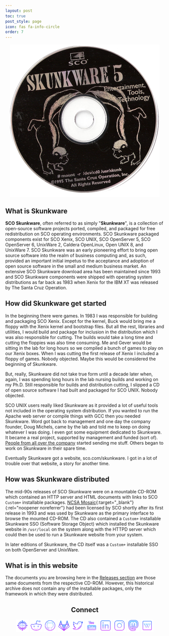 ```yaml
---
layout: post
toc: true
post_style: page
icon: fas fa-info-circle
order: 7
---
```


<div align="center">
  <img
    src="/skunkware/images/skunkware_5.png"
    style="width:474px;height:482px"
    alt="Skunkware"/>
</div>

## What is Skunkware

**SCO Skunkware**, often referred to as simply "**Skunkware**", is a collection of
open-source software projects ported, compiled, and packaged for free
redistribution on SCO operating environments. SCO Skunkware packaged components
exist for SCO Xenix, SCO UNIX, SCO OpenServer 5, SCO OpenServer 6, UnixWare 2,
Caldera OpenLinux, Open UNIX 8, and UnixWare 7. SCO Skunkware was an early
pioneering effort to bring open source software into the realm of business
computing and, as such, provided an important initial impetus to the acceptance
and adoption of open source software in the small and medium business market.
An extensive SCO Skunkware download area has been maintained since 1993 and
SCO Skunkware components were shipped with operating system distributions as far
back as 1983 when Xenix for the IBM XT was released by The Santa Cruz Operation.

## How did Skunkware get started

In the beginning there were games. In 1983 I was responsible for building and
packaging SCO Xenix. Except for the kernel, Buck would bring me a floppy with
the Xenix kernel and bootstrap files. But all the rest, libraries and utilities,
I would build and package for inclusion in the distribution which I was also
responsible for cutting. The builds would take a long time and cutting the
floppies was also time consuming. Me and Gever would be sitting in the lab
for long hours so we compiled a bunch of games to play on our Xenix boxes.
When I was cutting the first release of Xenix I included a floppy of games.
Nobody objected. Maybe this would be considered the beginning of Skunkware.

But, really, Skunkware did not take true form until a decade later when, again,
I was spending long hours in the lab nursing builds and working on my Ph.D.
Still responsible for builds and distribution cutting, I slipped a CD of open
source software I had built and packaged for SCO UNIX. Nobody objected.

SCO UNIX users really liked Skunkware as it provided a lot of useful tools
not included in the operating system distribution. If you wanted to run the
Apache web server or compile things with GCC then you needed Skunkware.
Word got back to management and one day the company founder, Doug Michels,
came by the lab and told me to keep on doing whatever I was doing. I even
got some equipment dedicated to Skunkware. It became a real project,
supported by management and funded (sort of).
[People from all over the company](https://skunkware.dev/contributors) started
sending me stuff. Others began to work on Skunkware in their spare time.

Eventually Skunkware got a website, sco.com/skunkware. I got in a lot of trouble
over that website, a story for another time.

## How was Skunkware distributed

The mid-90s releases of SCO Skunkware were on a mountable CD-ROM which contained
an HTTP server and HTML documents with links to SCO `Custom+` installable packages.
[NCSA Mosaic](https://en.wikipedia.org/wiki/Mosaic_(web_browser)){:target="_blank"}{:rel="noopener noreferrer"} had been
licensed by SCO shortly after its first release in 1993 and was used by
Skunkware as the primary interface to browse the mounted CD-ROM. The CD also
contained a `Custom+` installable Skunkware SSO (Software Storage Object) which
installed the Skunkware website in `/usr/local` on the system along with the
HTTPD server which could then be used to run a Skunkware website from your system.

In later editions of Skunkware, the CD itself was a `Custom+` installable SSO
on both OpenServer and UnixWare.

## What is in this website

The documents you are browsing here in the [Releases section](https://skunkware.dev/releases)
are those same documents from the respective CD-ROM. However, this historical
archive does not contain any of the installable packages, only the framework
in which they were distributed.

<h2 align="center">Connect</h2>

<div align="center">
  <p>
    <a href="https://ronrecord.com" target="_blank" rel="noopener"><img src="https://raw.githubusercontent.com/doctorfree/doctorfree/master/icons/domain.png" style="width:40px;height:40px" alt="domain"/></a>
    <a href="https://www.reddit.com/user/No-Blackberry-3160" target="_blank" rel="noopener"><img src="https://raw.githubusercontent.com/doctorfree/doctorfree/master/icons/reddit.png" style="width:40px;height:40px" alt="reddit"/></a>
    <a href="https://github.com/doctorfree" target="_blank" rel="noopener"><img src="https://raw.githubusercontent.com/doctorfree/doctorfree/master/icons/github.png" style="width:40px;height:40px" alt="github"/></a>
    <a href="https://gitlab.com/doctorfree" target="_blank" rel="noopener"><img src="https://raw.githubusercontent.com/doctorfree/doctorfree/master/icons/gitlab.png" style="width:40px;height:40px" alt="gitlab"/></a>
    <a href="https://twitter.com/ronrecord" target="_blank" rel="noopener"><img src="https://raw.githubusercontent.com/doctorfree/doctorfree/master/icons/twitter.png" style="width:40px;height:40px" alt="twitter"/></a>
    <a href="https://youtube.com/c/doctorfree" target="_blank" rel="noopener"><img src="https://raw.githubusercontent.com/doctorfree/doctorfree/master/icons/youtube.png" style="width:40px;height:40px" alt="youtube"/></a>
    <a href="https://linkedin.com/in/ronrecord" target="_blank" rel="noopener"><img src="https://raw.githubusercontent.com/doctorfree/doctorfree/master/icons/linkedin.png" style="width:40px;height:40px" alt="linkedin"/></a>
    <a href="https://instagram.com/doctorfree" target="_blank" rel="noopener"><img src="https://raw.githubusercontent.com/doctorfree/doctorfree/master/icons/instagram.png" style="width:40px;height:40px" alt="instagram"/></a>
    <a href="https://noc.social/@doctorwhen" target="_blank" rel="noopener"><img src="https://raw.githubusercontent.com/doctorfree/doctorfree/master/icons/mastodon.png" style="width:40px;height:40px" alt="mastodon"/></a>
    <a href="https://en.wikipedia.org/wiki/User:Doctorfree" target="_blank" rel="noopener"><img src="https://raw.githubusercontent.com/doctorfree/doctorfree/master/icons/wikipedia.png" style="width:40px;height:40px" alt="wikipedia"/></a>
  </p>
</div>
